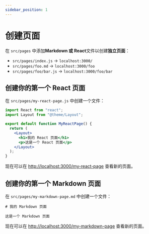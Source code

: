 ```yaml
---
sidebar_position: 1
---
```


# 创建页面

在 `src/pages` 中添加**Markdown 或 React**文件以创建**独立页面**：

- `src/pages/index.js` → `localhost:3000/`
- `src/pages/foo.md` → `localhost:3000/foo`
- `src/pages/foo/bar.js` → `localhost:3000/foo/bar`

## 创建你的第一个 React 页面

在 `src/pages/my-react-page.js` 中创建一个文件：

```jsx title="src/pages/my-react-page.js"
import React from "react";
import Layout from "@theme/Layout";

export default function MyReactPage() {
  return (
    <Layout>
      <h1>我的 React 页面</h1>
      <p>这是一个 React 页面</p>
    </Layout>
  );
}
```

现在可以在 [http://localhost:3000/my-react-page](http://localhost:3000/my-react-page) 查看新的页面。

## 创建你的第一个 Markdown 页面

在 `src/pages/my-markdown-page.md` 中创建一个文件：

```mdx title="src/pages/my-markdown-page.md"
# 我的 Markdown 页面

这是一个 Markdown 页面
```

现在可以在 [http://localhost:3000/my-markdown-page](http://localhost:3000/my-markdown-page) 查看新的页面。
